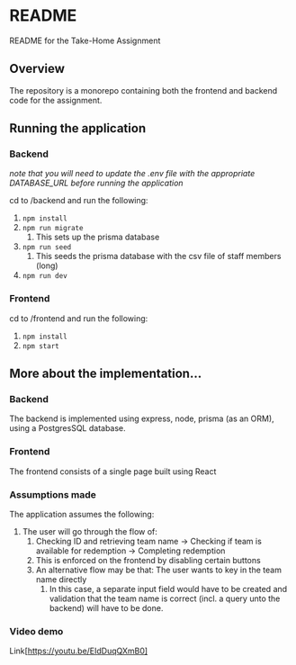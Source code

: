 # README

README for the Take-Home Assignment

## Overview

The repository is a monorepo containing both the frontend and backend code for the assignment.

## Running the application

### Backend

_note that you will need to update the .env file with the appropriate DATABASE_URL before running the application_

cd to /backend and run the following:

1. `npm install`
2. `npm run migrate`
   1. This sets up the prisma database
3. `npm run seed`
   1. This seeds the prisma database with the csv file of staff members (long)
4. `npm run dev`

### Frontend

cd to /frontend and run the following:

1. `npm install`
2. `npm start`

## More about the implementation…

### Backend

The backend is implemented using express, node, prisma (as an ORM), using a PostgresSQL database.

### Frontend

The frontend consists of a single page built using React

### Assumptions made

The application assumes the following:

1. The user will go through the flow of:
   1. Checking ID and retrieving team name → Checking if team is available for redemption → Completing redemption
   2. This is enforced on the frontend by disabling certain buttons
   3. An alternative flow may be that: The user wants to key in the team name directly
      1. In this case, a separate input field would have to be created and validation that the team name is correct (incl. a query unto the backend) will have to be done.

### Video demo

Link[https://youtu.be/EIdDuqQXmB0]
